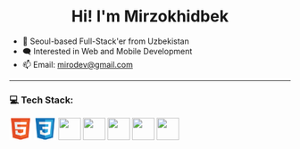 <h1 align="center">Hi! I'm Mirzokhidbek</h1>

- 🌱 Seoul-based Full-Stack'er from Uzbekistan  
- 🗨 Interested in Web and Mobile Development  
- 📫 Email: [mirodev@gmail.com](mailto:mirodev@gmail.com)  

---

### 💻 Tech Stack:

<p align="left">
  <img src="https://raw.githubusercontent.com/devicons/devicon/master/icons/html5/html5-original.svg" width="40" height="40"/>
  <img src="https://raw.githubusercontent.com/devicons/devicon/master/icons/css3/css3-original.svg" width="40" height="40"/>
 
  <img src="https://styled-components.com/logo.png" width="40" height="40"/>
 
  <img src="https://cdn.jsdelivr.net/gh/devicons/devicon/icons/javascript/javascript-original.svg" width="40" height="40"/>
   <img src="https://cdn.jsdelivr.net/gh/devicons/devicon/icons/react/react-original.svg" width="40" height="40"/>
   <img src="https://cdn.jsdelivr.net/gh/devicons/devicon/icons/git/git-original.svg" width="40" height="40"/>
  <img src="https://cdn.jsdelivr.net/gh/devicons/devicon/icons/github/github-original.svg" width="40" height="40"/>
  <!-- Add more as needed -->
</p>
